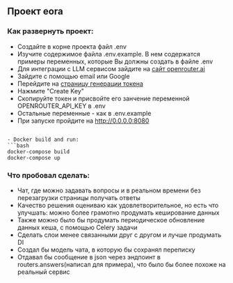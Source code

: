 ## Проект eora


### Как развернуть проект:
- Создайте в корне проекта файл .env
- Изучите содержимое файла .env.example. В нем содержатся примеры переменных, которые Вы должны создать в файле .env
- Для интеграции с LLM сервисом зайдите на [сайт openrouter.ai](https://openrouter.ai)
- Зайдите с помощью email или Google
- Перейдите на [страницу генерации токена](https://openrouter.ai/keys)
- Нажмите "Create Key"
- Скопируйте токен и присвойте его занчение переменной OPENROUTER_API_KEY в .env
- Остальные переменные - как в .env.example
- При запуске пройдите на http://0.0.0.0:8080 
```

- Docker build and run:
```bash
docker-compose build
docker-compose up
```

### Что пробовал сделать:
- Чат, где можно задавать вопросы и в реальном времени без перезагрузки страницы получать ответы
- Качество решения оцениваю как удовлетворительное, но есть что улучшать: можно более грамотно продумать кеширование данных
- Также можно было бы продумать периодическое обновление данных кеша, с помощью Celery задачи
- Сделать слои менее связанными друг с другом и лучше продумать DI
- Создал бы модель чата, в которую бы сохранял переписку
- Отдавал бы сообщение в json через эндпоинт в routers.answers(написал для примера), что было бы более похоже на реальный сервис

